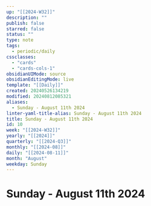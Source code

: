 ```yaml
---
up: "[[2024-W32]]"
description: ""
publish: false
starred: false
status: ""
type: note
tags:
  - periodic/daily
cssclasses:
  - "cards"
  - "cards-cols-1"
obsidianUIMode: source
obsidianEditingMode: live
template: "[[Daily]]"
created: 20240526134219
modified: 20240812085321
aliases:
  - Sunday - August 11th 2024
linter-yaml-title-alias: Sunday - August 11th 2024
title: Sunday - August 11th 2024
id: 10
week: "[[2024-W32]]"
yearly: "[[2024]]"
quarterly: "[[2024-Q3]]"
monthly: "[[2024-08]]"
daily: "[[2024-08-11]]"
month: "August"
weekday: Sunday
---
```


# Sunday - August 11th 2024
